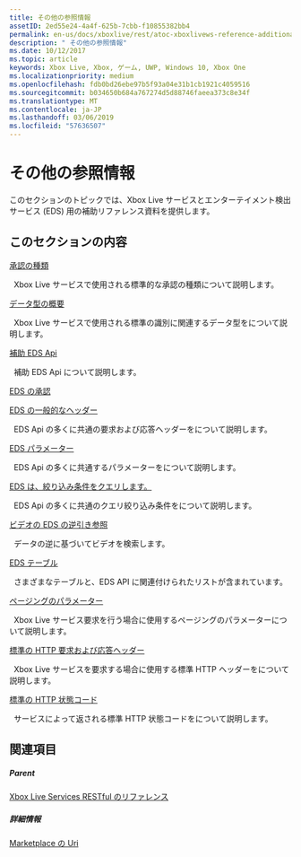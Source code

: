 ```yaml
---
title: その他の参照情報
assetID: 2ed55e24-4a4f-625b-7cbb-f10855382bb4
permalink: en-us/docs/xboxlive/rest/atoc-xboxlivews-reference-additional.html
description: " その他の参照情報"
ms.date: 10/12/2017
ms.topic: article
keywords: Xbox Live, Xbox, ゲーム, UWP, Windows 10, Xbox One
ms.localizationpriority: medium
ms.openlocfilehash: fdb0bd26ebe97b5f93a04e31b1cb1921c4059516
ms.sourcegitcommit: b034650b684a767274d5d88746faeea373c8e34f
ms.translationtype: MT
ms.contentlocale: ja-JP
ms.lasthandoff: 03/06/2019
ms.locfileid: "57636507"
---
```

# <a name="additional-reference"></a>その他の参照情報

このセクションのトピックでは、Xbox Live サービスとエンターテイメント検出サービス (EDS) 用の補助リファレンス資料を提供します。

<a id="ID4EZ"></a>


## <a name="in-this-section"></a>このセクションの内容

[承認の種類](authorizationtypes.md)

&nbsp;&nbsp;Xbox Live サービスで使用される標準的な承認の種類について説明します。

[データ型の概要](datatypeoverview.md)

&nbsp;&nbsp;Xbox Live サービスで使用される標準の識別に関連するデータ型をについて説明します。

[補助 EDS Api](eds-apis.md)

&nbsp;&nbsp;補助 EDS Api について説明します。

[EDS の承認](edsauthorization.md)

[EDS の一般的なヘッダー](edscommonheaders.md)

&nbsp;&nbsp;EDS Api の多くに共通の要求および応答ヘッダーをについて説明します。

[EDS パラメーター](edsparameters.md)

&nbsp;&nbsp;EDS Api の多くに共通するパラメーターをについて説明します。

[EDS は、絞り込み条件をクエリします。](edsqueryrefiners.md)

&nbsp;&nbsp;EDS Api の多くに共通のクエリ絞り込み条件をについて説明します。

[ビデオの EDS の逆引き参照](edsreverselookup.md)

&nbsp;&nbsp;データの逆に基づいてビデオを検索します。

[EDS テーブル](edstables.md)

&nbsp;&nbsp;さまざまなテーブルと、EDS API に関連付けられたリストが含まれています。

[ページングのパラメーター](pagingparameters.md)

&nbsp;&nbsp;Xbox Live サービス要求を行う場合に使用するページングのパラメーターについて説明します。

[標準の HTTP 要求および応答ヘッダー](httpstandardheaders.md)

&nbsp;&nbsp;Xbox Live サービスを要求する場合に使用する標準 HTTP ヘッダーをについて説明します。

[標準の HTTP 状態コード](httpstatuscodes.md)

&nbsp;&nbsp;サービスによって返される標準 HTTP 状態コードをについて説明します。

<a id="ID4ECC"></a>


## <a name="see-also"></a>関連項目

<a id="ID4EEC"></a>


##### <a name="parent"></a>Parent

 [Xbox Live Services RESTful のリファレンス](../atoc-xboxlivews-reference.md)


<a id="ID4EOC"></a>


##### <a name="further-information"></a>詳細情報

 [Marketplace の Uri](../uri/marketplace/atoc-reference-marketplace.md)
